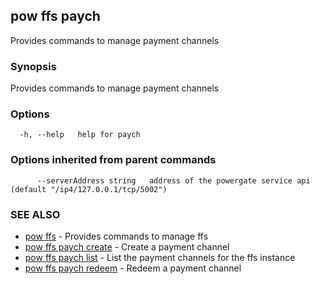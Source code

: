 ## pow ffs paych

Provides commands to manage payment channels

### Synopsis

Provides commands to manage payment channels

### Options

```
  -h, --help   help for paych
```

### Options inherited from parent commands

```
      --serverAddress string   address of the powergate service api (default "/ip4/127.0.0.1/tcp/5002")
```

### SEE ALSO

* [pow ffs](pow_ffs.md)	 - Provides commands to manage ffs
* [pow ffs paych create](pow_ffs_paych_create.md)	 - Create a payment channel
* [pow ffs paych list](pow_ffs_paych_list.md)	 - List the payment channels for the ffs instance
* [pow ffs paych redeem](pow_ffs_paych_redeem.md)	 - Redeem a payment channel

